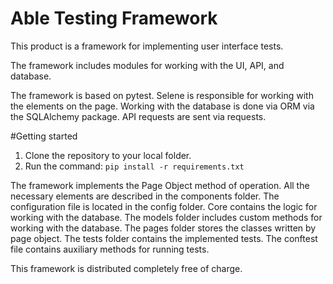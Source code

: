 # Able Testing Framework 
This product is a framework for implementing user interface tests.

The framework includes modules for working with the UI, API, and database.

The framework is based on pytest. Selene is responsible for working with the elements on the page. Working with the database is done via ORM via the SQLAlchemy package. API requests are sent via requests.

#Getting started

1. Clone the repository to your local folder.
2. Run the command:
``pip install -r requirements.txt``
   
The framework implements the Page Object method of operation. All the necessary elements are described in the components folder. The configuration file is located in the config folder. Core contains the logic for working with the database. The models folder includes custom methods for working with the database. The pages folder stores the classes written by page object. The tests folder contains the implemented tests. The conftest file contains auxiliary methods for running tests.

This framework is distributed completely free of charge.